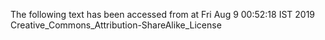 The following text has been accessed from at Fri Aug 9 00:52:18 IST 2019
Creative_Commons_Attribution-ShareAlike_License
